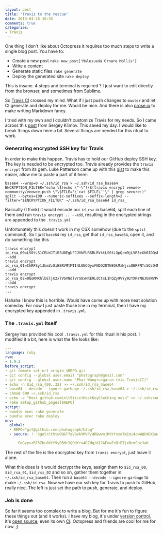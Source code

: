 ```yaml
---
layout: post
title: "Travis to the rescue"
date: 2013-04-26 10:38
comments: true
categories:
- Travis
---
```


One thing I don't like about Octopress it requires too much steps to write a single blog post. You have to:

- Create a new post `rake new_post['Malesuada Ornare Mollis']`
- Write a content
- Generate static files `rake generate`
- Deploy the generated site `rake deploy`

This is insane. 4 steps and terminal is required ? I just want to edit directly from the browser, and sometimes from Sublime.

So [Travis CI](https://travis-ci.org/) crossed my mind. What if I just push changes to `master` and let CI generate and deploy for me. Would be nice. And there is also [prose.io](http://prose.io/) to make writing Markdown fancy.

I tried with my own and I couldn't customize Travis for my needs. So I came across this [post](http://darvin.github.io/blog/2013/01/13/Prose_Octopress_TravisIO/) from Sergey Klimov. This saved my day. I would like to break things down here a bit. Several things are needed for this ritual to work.

### Generating encrypted SSH key for Travis

In order to make this happen, Travis has to hold our GitHub deploy SSH key. The key is needed to be encrypted too. Travis already provides the `travis encrypt` from its gem. Luke Patterson came up with this [gist](https://gist.github.com/lukewpatterson/4242707) to make this easier, allow me to paste a part of it here:

```
base64 --wrap=0 ~/.ssh/id_rsa > ~/.ssh/id_rsa_base64
ENCRYPTION_FILTER="echo \$(echo \"-\")\$(travis encrypt veewee-community/veewee-push \"\$FILE='\`cat $FILE\`'\" | grep secure:)"
split --bytes=100 --numeric-suffixes --suffix-length=2 --filter="$ENCRYPTION_FILTER" ~/.ssh/id_rsa_base64 id_rsa_
```

Basically (I think) it would encode our `id_rsa` in base64, split each line of them and run `travis encrypt .. --add`, resulting in the encrypted strings are appended to the `.travis.yml`

Unfortunately this doesn't work in my OSX somehow (due to the `split` command). So I just `base64` my `id_rsa`, get that `id_rsa_base64`, open it, and do something like this

```
travis encrypt id_rsa_00=LS0tLS1CRUdJTiBSU0EgUFJJVkFURSBLRVktLS0tLQpQcm9jLVR5cGU6IDQsRU5DUllQVEVE --add
travis encrypt id_rsa_01=CkRFSy1JbmZvOiBBRVMtMTI4LUNCQyxFNDQ2OTNEQkMzNjcxOERFNTc5QzQ4MTQyNUExQjg4 --add
travis encrypt id_rsa_02=OQoKMXhlbEljK2xlVGVNdlVrSUxNRE9LdCtsL1hQZy9VYy9zYXRrNGJUeWVPcnhLMnVmUysz --add
travis encrypt
...
```

Hahaha I know this is horrible. Would have come up with more neat solution someday. For now I just paste those line in my terminal, then I have my encrypted key appended in `.travis.yml`.

### The `.travis.yml` itself

Sergey has provided his cool `.travis.yml` for this ritual in his post. I modified it a bit, here is what the file looks like:

``` yaml
---
language: ruby
rvm:
- 1.9.3
before_script:
- git remote set-url origin $REPO.git
- git config --global user.email "phatograph@gmail.com"
- git config --global user.name "Phat Wangrungarun (via TravisCI)"
- echo -n $id_rsa_{00..32} >> ~/.ssh/id_rsa_base64
- base64 --decode --ignore-garbage ~/.ssh/id_rsa_base64 > ~/.ssh/id_rsa
- chmod 600 ~/.ssh/id_rsa
- echo -e "Host github.com\n\tStrictHostKeyChecking no\n" >> ~/.ssh/config
- rake setup_github_pages[$REPO]
script:
- bundle exec rake generate
- bundle exec rake deploy
env:
  global:
  - REPO="git@github.com:phatograph/blog"
  - secure: ! 'Sge5rCthtw0QGTfqVGvkVMVP/4RQwwnjM0YYnxeTmImi4cwWQkXDXSuctkKz

      FoGzyvzB75Zbu86Yf9yD5M+2QOdYru4DZdq/d17AEnwFnB+ETjxRcnSbzJaK
```

The rest of the file is the encrypted key from `travis encrypt`, just leave it alone.

What this does is it would decrypt the keys, assign them to `$id_rsa_00`, `$id_rsa_01`, `$id_rsa_02` and so on, gather them together in `~/.ssh/id_rsa_base64`. Then run a `base64 --decode --ignore-garbage` to make `~/.ssh/id_rsa`. Now we have our ssh key for Travis to push to GitHub, really nice. The left is just set the path to push, generate, and deploy.

### Job is done

So far it seems too complex to write a blog. But for me it's fun to figure these things out (and it works). I have my blog, it's under [version control](https://github.com/phatograph/blog/tree/master), it's [open source](https://github.com/phatograph/blog/), even its own [CI](https://travis-ci.org/phatograph/blog). Octopress and friends are cool for me for now. ;)
